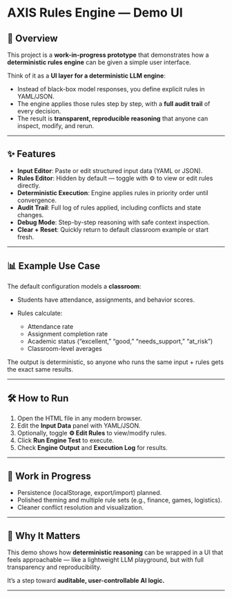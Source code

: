 # AXIS Rules Engine — Demo UI

## 🌱 Overview

This project is a **work-in-progress prototype** that demonstrates how a **deterministic rules engine** can be given a simple user interface.

Think of it as a **UI layer for a deterministic LLM engine**:

* Instead of black-box model responses, you define explicit rules in YAML/JSON.
* The engine applies those rules step by step, with a **full audit trail** of every decision.
* The result is **transparent, reproducible reasoning** that anyone can inspect, modify, and rerun.

---

## ✨ Features

* **Input Editor**: Paste or edit structured input data (YAML or JSON).
* **Rules Editor**: Hidden by default — toggle with ⚙️ to view or edit rules directly.
* **Deterministic Execution**: Engine applies rules in priority order until convergence.
* **Audit Trail**: Full log of rules applied, including conflicts and state changes.
* **Debug Mode**: Step-by-step reasoning with safe context inspection.
* **Clear + Reset**: Quickly return to default classroom example or start fresh.

---

## 📊 Example Use Case

The default configuration models a **classroom**:

* Students have attendance, assignments, and behavior scores.
* Rules calculate:

  * Attendance rate
  * Assignment completion rate
  * Academic status (“excellent,” “good,” “needs\_support,” “at\_risk”)
  * Classroom-level averages

The output is deterministic, so anyone who runs the same input + rules gets the exact same results.

---

## 🛠️ How to Run

1. Open the HTML file in any modern browser.
2. Edit the **Input Data** panel with YAML/JSON.
3. Optionally, toggle **⚙️ Edit Rules** to view/modify rules.
4. Click **Run Engine Test** to execute.
5. Check **Engine Output** and **Execution Log** for results.

---

## 🚧 Work in Progress

* Persistence (localStorage, export/import) planned.
* Polished theming and multiple rule sets (e.g., finance, games, logistics).
* Cleaner conflict resolution and visualization.

---

## 🎯 Why It Matters

This demo shows how **deterministic reasoning** can be wrapped in a UI that feels approachable — like a lightweight LLM playground, but with full transparency and reproducibility.

It’s a step toward **auditable, user-controllable AI logic.**

---


